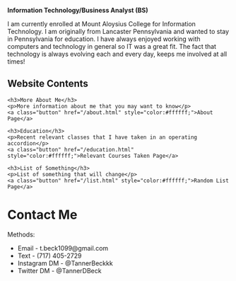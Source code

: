 <p><strong>Information Technology/Business Analyst (BS)</strong></p>

<p>I am currently enrolled at Mount Aloysius College for Information Technology. I am originally from Lancaster Pennsylvania
   and wanted to stay in Pennsylvania for education. I have always enjoyed working with computers and technology in general
   so IT was a great fit. The fact that technology is always evolving each and every day, keeps me involved at all times!</p>

<h2>Website Contents</h2>

<div class="content-boxes">

    <h3>More About Me</h3>
    <p>More information about me that you may want to know</p>
    <a class="button" href="/about.html" style="color:#ffffff;">About Page</a>

</div>

<div class="content-boxes">

    <h3>Education</h3>
    <p>Recent relevant classes that I have taken in an operating accordion</p>
    <a class="button" href="/education.html" style="color:#ffffff;">Relevant Courses Taken Page</a>

</div>

<div class="content-boxes">

    <h3>List of Something</h3>
    <p>List of something that will change</p>
    <a class="button" href="/list.html" style="color:#ffffff;">Random List Page</a>

</div>



# Contact Me
  
<body>
  Methods:
  
  <ul>
    <li>Email - t.beck1099@gmail.com</li>
    <li>Text - (717) 405-2729</li>
    <li>Instagram DM - @TannerBeckkk</li>
    <li>Twitter DM - @TannerDBeck</li>
  </ul>
  
</body>
  
  
  
